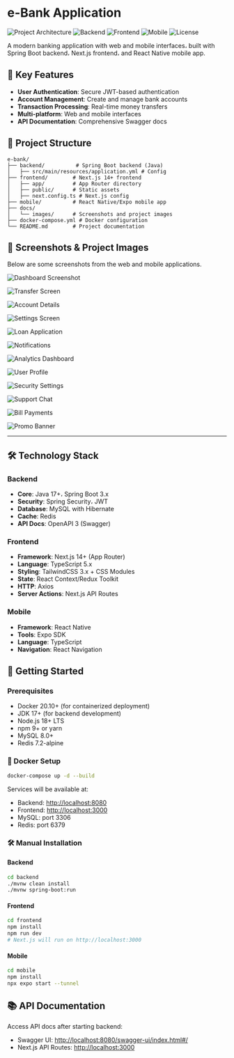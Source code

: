 # e-Bank Application

![Project Architecture](https://img.shields.io/badge/architecture-multitier-blue)
![Backend](https://img.shields.io/badge/backend-springboot-brightgreen)
![Frontend](https://img.shields.io/badge/frontend-next.js-000000)
![Mobile](https://img.shields.io/badge/mobile-react%20native-61dafb)
![License](https://img.shields.io/badge/license-MIT-green)

A modern banking application with web and mobile interfaces، built with Spring Boot backend، Next.js frontend، and React Native mobile app.

## 🌟 Key Features

* **User Authentication**: Secure JWT-based authentication
* **Account Management**: Create and manage bank accounts
* **Transaction Processing**: Real-time money transfers
* **Multi-platform**: Web and mobile interfaces
* **API Documentation**: Comprehensive Swagger docs

## 📁 Project Structure

```
e-bank/
├── backend/          # Spring Boot backend (Java)
│   ├── src/main/resources/application.yml # Config
├── frontend/        # Next.js 14+ frontend
│   ├── app/         # App Router directory
│   ├── public/      # Static assets
│   ├── next.config.ts # Next.js config
├── mobile/          # React Native/Expo mobile app
├── docs/
│   └── images/      # Screenshots and project images
├── docker-compose.yml # Docker configuration
└── README.md        # Project documentation
```

## 📸 Screenshots & Project Images

Below are some screenshots from the web and mobile applications.

![Dashboard Screenshot](https://raw.githubusercontent.com/mohmad-Awadallah/e-bank/main/images/Screenshot%20from%202025-05-22%2000-51-46.png)

![Transfer Screen](https://raw.githubusercontent.com/mohmad-Awadallah/e-bank/main/images/Screenshot%20from%202025-05-22%2000-52-15.png)

![Account Details](https://raw.githubusercontent.com/mohmad-Awadallah/e-bank/main/images/Screenshot%20from%202025-05-22%2000-47-51.png)

![Settings Screen](https://raw.githubusercontent.com/mohmad-Awadallah/e-bank/main/images/Screenshot%20from%202025-05-22%2000-53-23.png)

![Loan Application](https://raw.githubusercontent.com/mohmad-Awadallah/e-bank/main/images/Screenshot%20from%202025-05-22%2000-54-27.png)

![Notifications](https://raw.githubusercontent.com/mohmad-Awadallah/e-bank/main/images/Screenshot%20from%202025-05-22%2000-55-29.png)

![Analytics Dashboard](https://raw.githubusercontent.com/mohmad-Awadallah/e-bank/main/images/Screenshot%20from%202025-05-22%2000-56-58.png)

![User Profile](https://raw.githubusercontent.com/mohmad-Awadallah/e-bank/main/images/Screenshot%20from%202025-05-22%2000-58-50.png)

![Security Settings](https://raw.githubusercontent.com/mohmad-Awadallah/e-bank/main/images/Screenshot%20from%202025-05-22%2001-01-10.png)

![Support Chat](https://raw.githubusercontent.com/mohmad-Awadallah/e-bank/main/images/Screenshot%20from%202025-05-22%2001-03-47.png)

![Bill Payments](https://raw.githubusercontent.com/mohmad-Awadallah/e-bank/main/images/Screenshot%20from%202025-05-22%2001-04-15.png)

![Promo Banner](https://raw.githubusercontent.com/mohmad-Awadallah/e-bank/main/images/fcce6525-7ae1-4114-aab5-2095a4d62534.jpeg)

---

## 🛠️ Technology Stack

### Backend

* **Core**: Java 17+، Spring Boot 3.x
* **Security**: Spring Security، JWT
* **Database**: MySQL with Hibernate
* **Cache**: Redis
* **API Docs**: OpenAPI 3 (Swagger)

### Frontend

* **Framework**: Next.js 14+ (App Router)
* **Language**: TypeScript 5.x
* **Styling**: TailwindCSS 3.x + CSS Modules
* **State**: React Context/Redux Toolkit
* **HTTP**: Axios
* **Server Actions**: Next.js API Routes

### Mobile

* **Framework**: React Native
* **Tools**: Expo SDK
* **Language**: TypeScript
* **Navigation**: React Navigation

## 🚀 Getting Started

### Prerequisites

* Docker 20.10+ (for containerized deployment)
* JDK 17+ (for backend development)
* Node.js 18+ LTS
* npm 9+ or yarn
* MySQL 8.0+
* Redis 7.2-alpine

### 🐳 Docker Setup

```bash
docker-compose up -d --build
```

Services will be available at:

* Backend: [http://localhost:8080](http://localhost:8080)
* Frontend: [http://localhost:3000](http://localhost:3000)
* MySQL: port 3306
* Redis: port 6379

### 🛠️ Manual Installation

#### Backend

```bash
cd backend
./mvnw clean install
./mvnw spring-boot:run
```

#### Frontend

```bash
cd frontend
npm install
npm run dev
# Next.js will run on http://localhost:3000
```

#### Mobile

```bash
cd mobile
npm install
npx expo start --tunnel
```

## 📚 API Documentation

Access API docs after starting backend:

* Swagger UI: [http://localhost:8080/swagger-ui/index.html#/](http://localhost:8080/swagger-ui/index.html#/)
* Next.js API Routes: [http://localhost:3000](http://localhost:3000)

